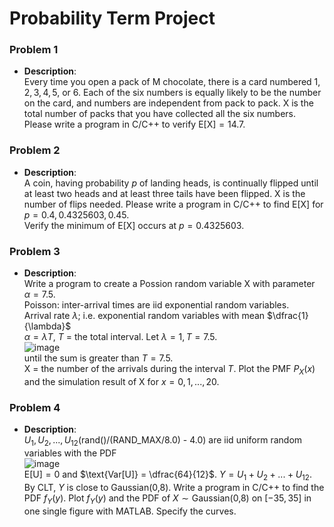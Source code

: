 # Probability Term Project
### Problem 1
* **Description**:  
    Every time you open a pack of M chocolate, there is a card numbered $1,2,3,4,5,$ or $6$. Each of the six numbers is equally likely to be the number on the card, and numbers are independent from pack to pack. $\text{X}$ is the total number of packs that you have collected all the six numbers. Please write a program in C/C++ to verify $\text{E[X]} = 14.7$.
### Problem 2
* **Description**:  
    A coin, having probability $p$ of landing heads, is continually flipped until at least two heads and at least three tails have been flipped. $\text{X}$ is the number of flips needed. Please write a program in C/C++ to find $\text{E[X]}$ for $p = 0.4,0.4325603,0.45$.  
    Verify the minimum of ${\text{E[X]}}$ occurs at $p = 0.4325603$.
### Problem 3
* **Description**:  
    Write a program to create a Possion random variable $\text{X}$ with parameter $\alpha = 7.5$.  
    Poisson: inter-arrival times are iid exponential random variables.  
    Arrival rate $\lambda$; i.e. exponential random variables with mean $\dfrac{1}{\lambda}$  
    $\alpha = \lambda T$, $T$ = the total interval. Let $\lambda = 1, T = 7.5$.  
    ![image](https://github.com/user-attachments/assets/3dbd31a6-e354-4674-a3b1-0fb41d5d3bf4)  
    until the sum is greater than $T = 7.5$.  
    $\text{X}$ = the number of the arrivals during the interval $T$. Plot the $\text{PMF}$ $P_X(x)$ and the simulation result of $\text{X}$ for $x = 0,1,...,20$.
### Problem 4
* **Description**:  
    $U_1,U_2,...,U_{12}(\text{rand()/(RAND\_MAX/8.0) - 4.0})$ are iid uniform random variables with the $\text{PDF}$  
    ![image](https://github.com/user-attachments/assets/9408fdbf-590c-47a3-8149-a4b2cb944417)  
    $\text{E[U]} = 0$ and $\text{Var[U]} = \dfrac{64}{12}$. $Y = U_1 + U_2 + ... + U_{12}$. By $\text{CLT}$, $Y$ is close to $\text{Gaussian(0,8)}$. Write a program in C/C++ to find the $\text{PDF}$ $f_Y(y)$. Plot $f_Y(y)$ and the $\text{PDF}$ of $X\sim \text{Gaussian(0,8)}$ on $[-35,35]$ in one single figure with $\text{MATLAB}$. Specify the curves.
